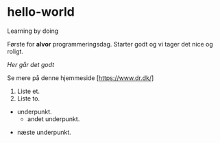 # hello-world
Learning by doing

Første for **alvor** programmeringsdag. Starter godt og vi tager det nice og roligt. 

*Her går det godt*

Se mere på denne hjemmeside [https://www.dr.dk/]

1. Liste et. 
2. Liste to.
 * underpunkt. 
   - andet underpunkt.
  - næste underpunkt. 
  
